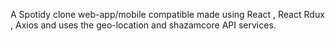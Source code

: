A Spotidy clone web-app/mobile compatible made using React , React Rdux , Axios and uses the geo-location and shazamcore API services.
